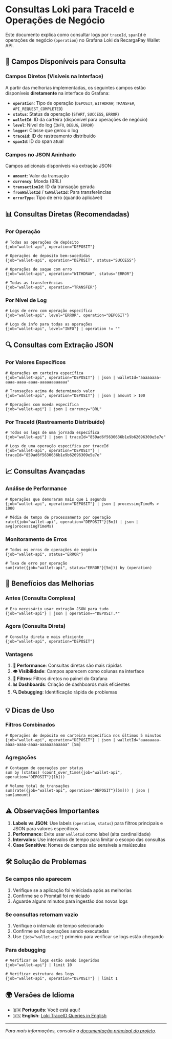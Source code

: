 # Consultas Loki para TraceId e Operações de Negócio

Este documento explica como consultar logs por `traceId`, `spanId` e operações de negócio (`operation`) no Grafana Loki da RecargaPay Wallet API.

## 🎯 Campos Disponíveis para Consulta

### **Campos Diretos (Visíveis na Interface)**
A partir das melhorias implementadas, os seguintes campos estão disponíveis **diretamente** na interface do Grafana:

- **`operation`**: Tipo de operação (`DEPOSIT`, `WITHDRAW`, `TRANSFER`, `API_REQUEST_COMPLETED`)
- **`status`**: Status da operação (`START`, `SUCCESS`, `ERROR`)
- **`walletId`**: ID da carteira (disponível para operações de negócio)
- **`level`**: Nível do log (`INFO`, `DEBUG`, `ERROR`)
- **`logger`**: Classe que gerou o log
- **`traceId`**: ID de rastreamento distribuído
- **`spanId`**: ID do span atual

### **Campos no JSON Aninhado**
Campos adicionais disponíveis via extração JSON:
- **`amount`**: Valor da transação
- **`currency`**: Moeda (BRL)
- **`transactionId`**: ID da transação gerada
- **`fromWalletId`** / **`toWalletId`**: Para transferências
- **`errorType`**: Tipo de erro (quando aplicável)

## 📊 Consultas Diretas (Recomendadas)

### **Por Operação**
```logql
# Todas as operações de depósito
{job="wallet-api", operation="DEPOSIT"}

# Operações de depósito bem-sucedidas
{job="wallet-api", operation="DEPOSIT", status="SUCCESS"}

# Operações de saque com erro
{job="wallet-api", operation="WITHDRAW", status="ERROR"}

# Todas as transferências
{job="wallet-api", operation="TRANSFER"}
```

### **Por Nível de Log**
```logql
# Logs de erro com operação específica
{job="wallet-api", level="ERROR", operation="DEPOSIT"}

# Logs de info para todas as operações
{job="wallet-api", level="INFO"} | operation != ""
```

## 🔍 Consultas com Extração JSON

### **Por Valores Específicos**
```logql
# Operações em carteira específica
{job="wallet-api", operation="DEPOSIT"} | json | walletId="aaaaaaaa-aaaa-aaaa-aaaa-aaaaaaaaaaaa"

# Transações acima de determinado valor
{job="wallet-api", operation="DEPOSIT"} | json | amount > 100

# Operações com moeda específica
{job="wallet-api"} | json | currency="BRL"
```

### **Por TraceId (Rastreamento Distribuído)**
```logql
# Todos os logs de uma jornada específica
{job="wallet-api"} | json | traceId="859ad6f5630636b1e9b62696309e5e7e"

# Logs de uma operação específica por traceId
{job="wallet-api", operation="DEPOSIT"} | traceId="859ad6f5630636b1e9b62696309e5e7e"
```

## 📈 Consultas Avançadas

### **Análise de Performance**
```logql
# Operações que demoraram mais que 1 segundo
{job="wallet-api", operation="DEPOSIT"} | json | processingTimeMs > 1000

# Média de tempo de processamento por operação
rate({job="wallet-api", operation="DEPOSIT"}[5m]) | json | avg(processingTimeMs)
```

### **Monitoramento de Erros**
```logql
# Todos os erros de operações de negócio
{job="wallet-api", status="ERROR"}

# Taxa de erro por operação
sum(rate({job="wallet-api", status="ERROR"}[5m])) by (operation)
```

## 🔧 Benefícios das Melhorias

### **Antes (Consulta Complexa)**
```logql
# Era necessário usar extração JSON para tudo
{job="wallet-api"} | json | operation=~"DEPOSIT.*"
```

### **Agora (Consulta Direta)**
```logql
# Consulta direta e mais eficiente
{job="wallet-api", operation="DEPOSIT"}
```

### **Vantagens**
1. **🚀 Performance**: Consultas diretas são mais rápidas
2. **👁️ Visibilidade**: Campos aparecem como colunas na interface
3. **🎯 Filtros**: Filtros diretos no painel do Grafana
4. **📊 Dashboards**: Criação de dashboards mais eficientes
5. **🔍 Debugging**: Identificação rápida de problemas

## 💡 Dicas de Uso

### **Filtros Combinados**
```logql
# Operações de depósito em carteira específica nos últimos 5 minutos
{job="wallet-api", operation="DEPOSIT"} | json | walletId="aaaaaaaa-aaaa-aaaa-aaaa-aaaaaaaaaaaa" [5m]
```

### **Agregações**
```logql
# Contagem de operações por status
sum by (status) (count_over_time({job="wallet-api", operation="DEPOSIT"}[1h]))

# Volume total de transações
sum(rate({job="wallet-api", operation="DEPOSIT"}[5m])) | json | sum(amount)
```

## ⚠️ Observações Importantes

1. **Labels vs JSON**: Use labels (`operation`, `status`) para filtros principais e JSON para valores específicos
2. **Performance**: Evite usar `walletId` como label (alta cardinalidade)
3. **Intervalos**: Use intervalos de tempo para limitar o escopo das consultas
4. **Case Sensitive**: Nomes de campos são sensíveis a maiúsculas

## 🛠️ Solução de Problemas

### **Se campos não aparecem**
1. Verifique se a aplicação foi reiniciada após as melhorias
2. Confirme se o Promtail foi reiniciado
3. Aguarde alguns minutos para ingestão dos novos logs

### **Se consultas retornam vazio**
1. Verifique o intervalo de tempo selecionado
2. Confirme se há operações sendo executadas
3. Use `{job="wallet-api"}` primeiro para verificar se logs estão chegando

### **Para debugging**
```logql
# Verificar se logs estão sendo ingeridos
{job="wallet-api"} | limit 10

# Verificar estrutura dos logs
{job="wallet-api", operation="DEPOSIT"} | limit 1
```

## 🌍 Versões de Idioma

- 🇧🇷 **Português**: Você está aqui!
- 🇺🇸 **English**: [Loki TraceID Queries in English](../en/loki-queries-traceid.md)

---

*Para mais informações, consulte a [documentação principal do projeto](../../../README.md).*
